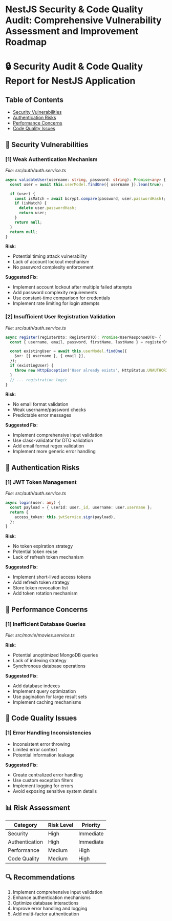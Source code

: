 # NestJS Security & Code Quality Audit: Comprehensive Vulnerability Assessment and Improvement Roadmap

# 🔒 Security Audit & Code Quality Report for NestJS Application

## Table of Contents
- [Security Vulnerabilities](#security-vulnerabilities)
- [Authentication Risks](#authentication-risks)
- [Performance Concerns](#performance-concerns)
- [Code Quality Issues](#code-quality-issues)

## 🚨 Security Vulnerabilities

### [1] Weak Authentication Mechanism
_File: src/auth/auth.service.ts_

```typescript
async validateUser(username: string, password: string): Promise<any> {
  const user = await this.userModel.findOne({ username }).lean(true);

  if (user) {
    const isMatch = await bcrypt.compare(password, user.passwordHash);
    if (isMatch) {
      delete user.passwordHash;
      return user;
    }
    return null;
  }
  return null;
}
```

**Risk**: 
- Potential timing attack vulnerability
- Lack of account lockout mechanism
- No password complexity enforcement

**Suggested Fix**:
- Implement account lockout after multiple failed attempts
- Add password complexity requirements
- Use constant-time comparison for credentials
- Implement rate limiting for login attempts

### [2] Insufficient User Registration Validation
_File: src/auth/auth.service.ts_

```typescript
async register(registerDto: RegisterDTO): Promise<UserResponseDTO> {
  const { username, email, password, firstName, lastName } = registerDto;

  const existingUser = await this.userModel.findOne({
    $or: [{ username }, { email }],
  });
  if (existingUser) {
    throw new HttpException('User already exists', HttpStatus.UNAUTHORIZED);
  }
  // ... registration logic
}
```

**Risk**:
- No email format validation
- Weak username/password checks
- Predictable error messages

**Suggested Fix**:
- Implement comprehensive input validation
- Use class-validator for DTO validation
- Add email format regex validation
- Implement more generic error handling

## 🔐 Authentication Risks

### [1] JWT Token Management
_File: src/auth/auth.service.ts_

```typescript
async login(user: any) {
  const payload = { userId: user._id, username: user.username };
  return {
    access_token: this.jwtService.sign(payload),
  };
}
```

**Risk**:
- No token expiration strategy
- Potential token reuse
- Lack of refresh token mechanism

**Suggested Fix**:
- Implement short-lived access tokens
- Add refresh token strategy
- Store token revocation list
- Add token rotation mechanism

## 🚀 Performance Concerns

### [1] Inefficient Database Queries
_File: src/movie/movies.service.ts_

**Risk**:
- Potential unoptimized MongoDB queries
- Lack of indexing strategy
- Synchronous database operations

**Suggested Fix**:
- Add database indexes
- Implement query optimization
- Use pagination for large result sets
- Implement caching mechanisms

## 🧰 Code Quality Issues

### [1] Error Handling Inconsistencies
- Inconsistent error throwing
- Limited error context
- Potential information leakage

**Suggested Fix**:
- Create centralized error handling
- Use custom exception filters
- Implement logging for errors
- Avoid exposing sensitive system details

## 📊 Risk Assessment

| Category | Risk Level | Priority |
|----------|------------|----------|
| Security | High | Immediate |
| Authentication | High | Immediate |
| Performance | Medium | High |
| Code Quality | Medium | High |

## 🔍 Recommendations
1. Implement comprehensive input validation
2. Enhance authentication mechanisms
3. Optimize database interactions
4. Improve error handling and logging
5. Add multi-factor authentication